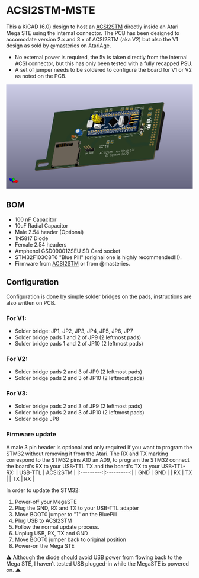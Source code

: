 # ACSI2STM-MSTE
 
This a KiCAD (6.0) design to host an [ACSI2STM](https://github.com/retro16/acsi2stm) directly inside an Atari Mega STE using the internal connector. 
The PCB has been designed to accomodate version 2.x and 3.x of ACSI2STM (aka V2) but also the V1 design as sold by @masteries on AtariAge. 
- No external power is required, the 5v is taken directly from the internal ACSI connector, but this has only been tested with a fully recapped PSU. 
- A set of jumper needs to be soldered to configure the board for V1 or V2 as noted on the PCB.


![ACSI2STM Adapter render](./ACSI2STM%20MegaSTE.png)

## BOM
- 100 nF Capacitor
- 10uF Radial Capacitor
- Male 2.54 header (Optional)
- 1N5817 Diode 
- Female 2.54 headers
- Amphenol GSD090012SEU SD Card socket
- STM32F103C8T6 "Blue Pill" (original one is highly recommended!!!). 
- Firmware from [ACSI2STM](https://github.com/retro16/acsi2stm) or from @masteries. 

## Configuration
Configuration is done by simple solder bridges on the pads, instructions are also written on PCB.

### For V1:
- Solder bridge: JP1, JP2, JP3, JP4, JP5, JP6, JP7
- Solder bridge pads 1 and 2 of JP9 (2 leftmost pads)
- Solder bridge pads 1 and 2 of JP10 (2 leftmost pads)

### For V2: 
- Solder bridge pads 2 and 3 of JP9 (2 leftmost pads)
- Solder bridge pads 2 and 3 of JP10 (2 leftmost pads)

### For V3: 
- Solder bridge pads 2 and 3 of JP9 (2 leftmost pads)
- Solder bridge pads 2 and 3 of JP10 (2 leftmost pads)
- Solder bridge JP8 


### Firmware update

A male 3 pin header is optional and only required if you want to program the STM32 without removing it from the Atari.
The RX and TX marking correspond to the STM32 pins A10 an A09, to program the STM32 connect the board's RX to your USB-TTL TX and the board's TX to your USB-TTL-RX:
| USB-TTL | ACSI2STM |
|:---------:|:----------:|
| GND | GND |
| RX | TX |
| TX | RX |

In order to update the STM32:
1. Power-off your MegaSTE
2. Plug the GND, RX and TX to your USB-TTL adapter
3. Move BOOT0 jumper to "1" on the BluePill
3. Plug USB to ACSI2STM
4. Follow the normal update process.
5. Unplug USB, RX, TX and GND
6. Move BOOT0 jumper back to original position
7. Power-on the Mega STE

:warning: Although the diode should avoid USB power from flowing back to the Mega STE, I haven't tested USB plugged-in while the MegaSTE is powered on. :warning: 
